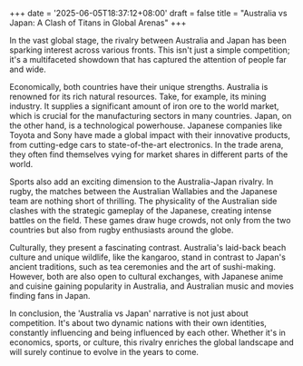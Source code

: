 +++
date = '2025-06-05T18:37:12+08:00'
draft = false
title = "Australia vs Japan: A Clash of Titans in Global Arenas"
+++

In the vast global stage, the rivalry between Australia and Japan has been sparking interest across various fronts. This isn't just a simple competition; it's a multifaceted showdown that has captured the attention of people far and wide.

Economically, both countries have their unique strengths. Australia is renowned for its rich natural resources. Take, for example, its mining industry. It supplies a significant amount of iron ore to the world market, which is crucial for the manufacturing sectors in many countries. Japan, on the other hand, is a technological powerhouse. Japanese companies like Toyota and Sony have made a global impact with their innovative products, from cutting-edge cars to state-of-the-art electronics. In the trade arena, they often find themselves vying for market shares in different parts of the world.

Sports also add an exciting dimension to the Australia-Japan rivalry. In rugby, the matches between the Australian Wallabies and the Japanese team are nothing short of thrilling. The physicality of the Australian side clashes with the strategic gameplay of the Japanese, creating intense battles on the field. These games draw huge crowds, not only from the two countries but also from rugby enthusiasts around the globe.

Culturally, they present a fascinating contrast. Australia's laid-back beach culture and unique wildlife, like the kangaroo, stand in contrast to Japan's ancient traditions, such as tea ceremonies and the art of sushi-making. However, both are also open to cultural exchanges, with Japanese anime and cuisine gaining popularity in Australia, and Australian music and movies finding fans in Japan.

In conclusion, the 'Australia vs Japan' narrative is not just about competition. It's about two dynamic nations with their own identities, constantly influencing and being influenced by each other. Whether it's in economics, sports, or culture, this rivalry enriches the global landscape and will surely continue to evolve in the years to come.